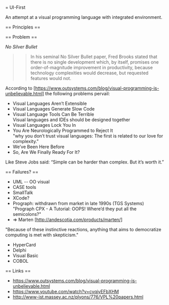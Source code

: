 = UI-First

An attempt at a visual programming language with integrated environment.

== Principles ==

== Problem ==

*No Silver Bullet*

>> In his seminal No Silver Bullet paper, Fred Brooks stated that there is no single development which, by itself, promises one order-of-magnitude improvement in productivity, because technology complexities would decrease, but requested features would not.

According to [https://www.outsystems.com/blog/visual-programming-is-unbelievable.html] the following problems pervail:
- Visual Languages Aren’t Extensible
- Visual Languages Generate Slow Code
- Visual Language Tools Can Be Terrible<br>
  Visual languages and IDEs should be designed together
- Visual Languages Lock You In
- You Are Neurologically Programmed to Reject It<br>
  "why you don’t trust visual languages: The first is related to our love for complexity."
- We’ve Been Here Before
- So, Are We Finally Ready For It?

Like Steve Jobs said: “Simple can be harder than complex. But it’s worth it.”

  

== Failures? ==

- UML -- OO visual
- CASE tools
- SmallTalk
- XCode?
- Prograph: withdrawn from market in late 1990s (TGS Systems)
  "Prograph CPX - A Tutorial: OOPS! Where’d they put all the semicolons?"
- => Marten [http://andescotia.com/products/marten/]

"Because of these instinctive reactions, anything that aims to democratize computing is met with skepticism."
- HyperCard
- Delphi
- Visual Basic
- COBOL

== Links ==

- https://www.outsystems.com/blog/visual-programming-is-unbelievable.html
- https://www.youtube.com/watch?v=cyqjyEFbXHM
- http://www-ist.massey.ac.nz/plyons/776/VPL%20papers.html
